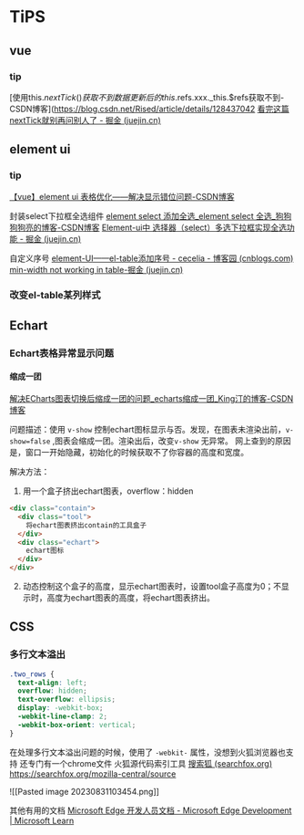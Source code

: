 # TiPS

## vue

### tip
[使用this.$nextTick()获取不到数据更新后的this.$refs.xxx._this.$refs获取不到-CSDN博客](https://blog.csdn.net/Rised/article/details/128437042
[看完这篇nextTick就别再问别人了 - 掘金 (juejin.cn)](https://juejin.cn/post/7266374711823171636?searchId=20230928173417F9D75B5E5F12B1CF5A9E)

## element ui

### tip
[【vue】element ui 表格优化——解决显示错位问题-CSDN博客](https://blog.csdn.net/coralime/article/details/122979010#:~:text=%E3%80%90%E9%97%AE%E9%A2%98%E6%8F%8F%E8%BF%B0%E3%80%91ElementUI%20el-table%20%E5%8A%A8%E6%80%81%E6%98%BE%E7%A4%BA%E8%A1%A8%E6%A0%BC%E7%9A%84%E6%97%B6%E5%80%99%EF%BC%8C%E4%BC%9A%E5%8F%91%E7%94%9F%E6%98%BE%E7%A4%BA%E9%94%99%E4%BD%8D%E7%9A%84%E6%83%85%E5%86%B5%EF%BC%8C%E6%8B%96%E6%8B%BD%E4%B8%80%E4%B8%8B%E5%8F%88%E6%81%A2%E5%A4%8D%E6%AD%A3%E5%B8%B8%E4%BA%86%EF%BC%8C%E8%BF%99%E6%98%AF%E8%A6%81%E9%80%BC%E6%AD%BB%E5%BC%BA%E8%BF%AB%E7%97%87%E3%80%90%E8%A7%A3%E5%86%B3%E5%8A%9E%E6%B3%95%E3%80%911.%20%E7%BB%99%E8%A1%A8%E6%A0%BC%E6%B7%BB%E5%8A%A0ref%E6%A0%87%E5%BF%97%20%3Cel-table%20ref%3D%22tableRef%22%20%3Adata%3D%22tableData%22%3E%3C%2Fel-table%3E2.doLayout%E5%AF%B9%20Table,-%20The%20world%27s%20most%20popular%20Vue%20UI%20frameworkwa..)

封装select下拉框全选组件
[element select 添加全选_element select 全选_狗狗狗狗亮的博客-CSDN博客](https://blog.csdn.net/weixin_44046951/article/details/127259112?ops_request_misc=%257B%2522request%255Fid%2522%253A%2522169475590016800215062736%2522%252C%2522scm%2522%253A%252220140713.130102334.pc%255Fall.%2522%257D&request_id=169475590016800215062736&biz_id=0&utm_medium=distribute.pc_search_result.none-task-blog-2~all~first_rank_ecpm_v1~rank_v31_ecpm-2-127259112-null-null.142^v94^chatsearchT3_1&utm_term=element%20ui%20select%E5%86%85%E6%B7%BB%E5%8A%A0%E5%85%A8%E9%80%89%E5%8A%9F%E8%83%BD&spm=1018.2226.3001.4187)
[Element-ui中 选择器（select）多选下拉框实现全选功能 - 掘金 (juejin.cn)](https://juejin.cn/post/7091640007961608205?searchId=20230915151325E11DD15EC3D53CCF0BA3)

自定义序号
[element-UI——el-table添加序号 - cecelia - 博客园 (cnblogs.com)](https://www.cnblogs.com/ceceliahappycoding/p/10723702.html)
[min-width not working in table-掘金 (juejin.cn)](https://juejin.cn/s/min-width%20not%20working%20in%20table)

### 改变el-table某列样式
## Echart
### Echart表格异常显示问题

#### 缩成一团

[解决ECharts图表切换后缩成一团的问题_echarts缩成一团_King汀的博客-CSDN博客](https://blog.csdn.net/qq_28691187/article/details/112302031?spm=1001.2101.3001.6650.2&utm_medium=distribute.pc_relevant.none-task-blog-2~default~CTRLIST~default-2.nonecase&depth_1-utm_source=distribute.pc_relevant.none-task-blog-2~default~CTRLIST~default-2.nonecase)


问题描述：使用 `v-show` 控制echart图标显示与否。发现，在图表未渲染出前，`v-show=false` ,图表会缩成一团。渲染出后，改变`v-show` 无异常。
网上查到的原因是，窗口一开始隐藏，初始化的时候获取不了你容器的高度和宽度。

解决方法：
1. 用一个盒子挤出echart图表，overflow：hidden
```html
<div class="contain">
  <div class="tool">
    将echart图表挤出contain的工具盒子
  </div>
  <div class="echart">
    echart图标
  </div>
</div>
```
2. 动态控制这个盒子的高度，显示echart图表时，设置tool盒子高度为0；不显示时，高度为echart图表的高度，将echart图表挤出。


## CSS
### 多行文本溢出

```css
.two_rows {
  text-align: left;
  overflow: hidden;
  text-overflow: ellipsis;
  display: -webkit-box;
  -webkit-line-clamp: 2;
  -webkit-box-orient: vertical;
}
```
在处理多行文本溢出问题的时候，使用了 `-webkit-` 属性，没想到火狐浏览器也支持
还专门有一个chrome文件
火狐源代码索引工具 [搜索狐 (searchfox.org)](https://searchfox.org/)
https://searchfox.org/mozilla-central/source

![[Pasted image 20230831103454.png]]

其他有用的文档
[Microsoft Edge 开发人员文档 - Microsoft Edge Development | Microsoft Learn](https://learn.microsoft.com/zh-cn/microsoft-edge/developer/)

